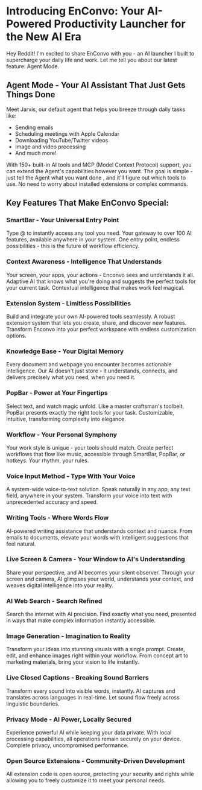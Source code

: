 # Introducing EnConvo: Your AI-Powered Productivity Launcher for the New AI Era

Hey Reddit! I'm excited to share EnConvo with you - an AI launcher I built to supercharge your daily life and work. Let me tell you about our latest feature: Agent Mode.

## Agent Mode - Your AI Assistant That Just Gets Things Done
Meet Jarvis, our default agent that helps you breeze through daily tasks like:
- Sending emails
- Scheduling meetings with Apple Calendar 
- Downloading YouTube/Twitter videos
- Image and video processing
- And much more!

With 150+ built-in AI tools and MCP (Model Context Protocol) support, you can extend the Agent's capabilities however you want. The goal is simple - just tell the Agent what you want done , and it'll figure out which tools to use. No need to worry about installed extensions or complex commands.



## Key Features That Make EnConvo Special:

### SmartBar - Your Universal Entry Point
Type @ to instantly access any tool you need. Your gateway to over 100 AI features, available anywhere in your system. One entry point, endless possibilities - this is the future of workflow efficiency.

### Context Awareness - Intelligence That Understands
Your screen, your apps, your actions - Enconvo sees and understands it all. Adaptive AI that knows what you're doing and suggests the perfect tools for your current task. Contextual intelligence that makes work feel magical.

### Extension System - Limitless Possibilities
Build and integrate your own AI-powered tools seamlessly. A robust extension system that lets you create, share, and discover new features. Transform Enconvo into your perfect workspace with endless customization options.

### Knowledge Base - Your Digital Memory
Every document and webpage you encounter becomes actionable intelligence. Our AI doesn't just store - it understands, connects, and delivers precisely what you need, when you need it.

### PopBar - Power at Your Fingertips
Select text, and watch magic unfold. Like a master craftsman's toolbelt, PopBar presents exactly the right tools for your task. Customizable, intuitive, transforming complexity into elegance.

### Workflow - Your Personal Symphony
Your work style is unique - your tools should match. Create perfect workflows that flow like music, accessible through SmartBar, PopBar, or hotkeys. Your rhythm, your rules.

### Voice Input Method - Type With Your Voice
A system-wide voice-to-text solution. Speak naturally in any app, any text field, anywhere in your system. Transform your voice into text with unprecedented accuracy and speed.

### Writing Tools - Where Words Flow
AI-powered writing assistance that understands context and nuance. From emails to documents, elevate your words with intelligent suggestions that feel natural.

### Live Screen & Camera - Your Window to AI's Understanding
Share your perspective, and AI becomes your silent observer. Through your screen and camera, AI glimpses your world, understands your context, and weaves digital intelligence into your reality.

### AI Web Search - Search Refined
Search the internet with AI precision. Find exactly what you need, presented in ways that make complex information instantly accessible.

### Image Generation - Imagination to Reality
Transform your ideas into stunning visuals with a single prompt. Create, edit, and enhance images right within your workflow. From concept art to marketing materials, bring your vision to life instantly.

### Live Closed Captions - Breaking Sound Barriers
Transform every sound into visible words, instantly. AI captures and translates across languages in real-time. Let sound flow freely across linguistic boundaries.

### Privacy Mode - AI Power, Locally Secured
Experience powerful AI while keeping your data private. With local processing capabilities, all operations remain securely on your device. Complete privacy, uncompromised performance.

### Open Source Extensions - Community-Driven Development
All extension code is open source, protecting your security and rights while allowing you to freely customize it to meet your personal needs.
